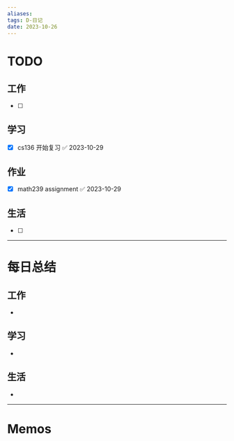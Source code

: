 ```yaml
---
aliases:
tags: D-日记
date: 2023-10-26
---
```

# TODO

## 工作

- [ ] 
## 学习

- [x] cs136 开始复习 ✅ 2023-10-29
## 作业

- [x] math239 assignment ✅ 2023-10-29
## 生活

- [ ] 
*** 
# 每日总结

## 工作

- 
## 学习

- 
## 生活

- 

----------------------
# Memos

